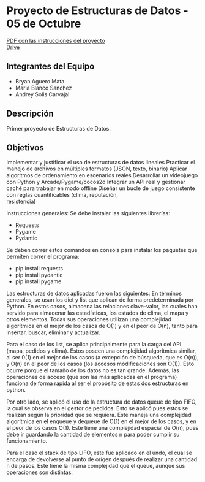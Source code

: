 # Proyecto de Estructuras de Datos - 05 de Octubre
[PDF con las instrucciones del proyecto](./Primer%20proyecto%20-%20Courier%20Quest.pdf)   
[Drive](https://drive.google.com/drive/folders/10zUqsZ6rrITlaTLE1Yi4tp2cu86K3-6M)   

## Integrantes del Equipo
- Bryan Aguero Mata    
- Maria Blanco Sanchez   
- Andrey Solis Carvajal

## Descripción
Primer proyecto de Estructuras de Datos. 

## Objetivos
Implementar	y	justificar	el	uso	de	estructuras	de	datos	lineales
Practicar	el	manejo	de	archivos	en	múltiples	formatos (JSON,	texto,	binario)
Aplicar	algoritmos	de	ordenamiento en	escenarios	reales
Desarrollar	un	videojuego	con	Python	y	Arcade/Pygame/cocos2d
Integrar	un	API	real y	gestionar	caché	para	trabajar	en	modo	offline
Diseñar	un	bucle	de	juego	consistente	con	 reglas	cuantificables	(clima,	 reputación,	
resistencia)

Instrucciones generales:
Se debe instalar las siguientes librerías:
- Requests
- Pygame
- Pydantic

Se deben correr estos comandos en consola para instalar los paquetes que permiten correr el programa:
- pip install requests
- pip install pydantic
- pip install pygame

Las estructuras de datos aplicadas fueron las siguientes:
En términos generales, se usan los dict y list que aplican de forma predeterminada por Python. En estos casos, almacena las relaciones clave-valor, las cuales han servido para almacenar las estadísticas, los estados de clima, el mapa y otros elementos. Todas sus operaciones utilizan una complejidad algorítmica en el mejor de los casos de O(1) y en el peor de O(n), tanto para insertar, buscar, eliminar y actualizar. 

Para el caso de los list, se aplica principalmente para la carga del API (mapa, pedidos y clima). Estos poseen una complejidad algorítmica similar, al ser 0(1) en el mejor de los casos (a excepción de búsqueda, que es O(n)), y O(n) en el peor de los casos (los accesos modificaciones son O(1)). Esto ocurre porque el tamaño de los datos no es tan grande. Además, las operaciones de acceso (que son las más aplicadas en el programa) funciona de forma rápida al ser el propósito de estas dos estructuras en python.

Por otro lado, se aplicó el uso de la estructura de datos queue de tipo FIFO, la cual se observa en el gestor de pedidos. Esto se aplicó pues estos se realizan según la prioridad que se requiera. Este maneja una complejidad algorítmica en el enqueue y dequeue de O(1) en el mejor de los casos, y en el peor de los casos O(1). Este tiene una complejidad espacial de O(n), pues debe ir guardando la cantidad de elementos n para poder cumplir su funcionamiento. 

Para el caso el stack de tipo LIFO, este fue aplicado en el undo, el cual se encarga de devolverse al punto de origen después de realizar una cantidad n de pasos. Este tiene la misma complejidad que el queue, aunque sus operaciones son distintas. 






